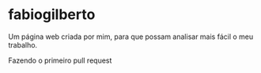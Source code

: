 # fabiogilberto
Um página web criada por mim, para que possam analisar mais fácil o meu trabalho.

Fazendo o primeiro pull request





